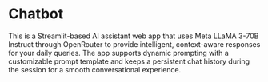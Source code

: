 # Chatbot
 This is a Streamlit-based AI assistant web app that uses Meta LLaMA 3-70B Instruct through OpenRouter to provide intelligent, context-aware responses for your daily queries. The app supports dynamic prompting with a customizable prompt template and keeps a persistent chat history during the session for a smooth conversational experience.
